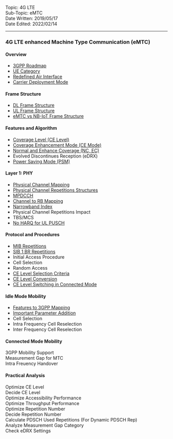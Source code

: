 Topic: 4G LTE<br>
Sub-Topic: eMTC<br>
Date Written: 2019/05/17<br>
Date Edited: 2022/02/14<br>

---

### 4G LTE enhanced Machine Type Communication (eMTC)
#### Overview 

- [3GPP Roadmap](/lte_emtc/lte_emtc_overview.md?id=3GPP-Roadmap)<br>
- [UE Category](/lte_emtc/lte_emtc_overview.md?id=UE-Category)<br>
- [Redefined Air Interface](/lte_emtc/lte_emtc_overview.md?id=Redefined-Air-Interface)<br>
- [Carrier Deployment Mode](/lte_emtc/lte_emtc_overview.md?id=Carrier-Deployment-Mode)<br>

#### Frame Structure 

- [DL Frame Structure](/lte_emtc/lte_emtc_framestructure.md?id=DL-Frame-Structure)<br>
- [UL Frame Structure](/lte_emtc/lte_emtc_framestructure.md?id=UL-Frame-Structure)<br>
- [eMTC vs NB-IoT Frame Structure ](/lte_emtc/lte_emtc_framestructure.md?id=eMTC-vs-NB-IoT-Frame-Structure )<br>

#### Features and Algorithm 

- [Coverage Level (CE Level)](/lte_emtc/lte_emtc_featurealgo.md?id=Coverage-Level-CE-Level)<br>
- [Coverage Enhancement Mode (CE Mode)](/lte_emtc/lte_emtc_featurealgo.md?id=Coverage-Enhancement-Mode-CE-Mode)<br>
- [Normal and Enhance Coverage (NC, EC)](/lte_emtc/lte_emtc_featurealgo.md?id=Normal-and-Enhance-Coverage-NC-EC)<br>
- Evolved Discontinues Reception (eDRX) <br>
- [Power Saving Mode (PSM)](/lte_emtc/lte_emtc_featurealgo.md?id=Power-Saving-Mode-PSM)<br>

#### Layer 1: PHY

- [Physical Channel Mapping](/lte_emtc/lte_emtc_layer1.md?id=Physical-Channel-Mapping)<br>
- [Physical Channel Repetitions Structures](/lte_emtc/lte_emtc_layer1.md?id=Physical-Channel-Repetitions-Structures)<br>
- [MPDCCH](/lte_emtc/lte_emtc_layer1.md?id=MPDCCH)<br>
- [Channel to RB Mapping](/lte_emtc/lte_emtc_layer1.md?id=Channel-to-RB-Mapping)<br>
- [Narrowband Index](/lte_emtc/lte_emtc_layer1.md?id=Narrowband-Index)<br>
- Physical Channel Repetitions Impact <br>
- TBS/MCS <br>
- [No HARQ for UL PUSCH](/lte_emtc/lte_emtc_layer1.md?id=No-HARQ-for-UL-PUSCH)<br>

#### Protocol and Procedures 

- [MIB Repetitions](/lte_emtc/lte_emtc_procedure.md?id=MIB-Repetitions)<br>
- [SIB 1 BR Repetitions](/lte_emtc/lte_emtc_procedure.md?id=SIB-1-BR-Repetitions)<br>
- Initial Access Procedure <br>
- Cell Selection <br>
- Random Access <br>
- [CE Level Selection Criteria](/lte_emtc/lte_emtc_procedure.md?id=CE-Level-Selection-Criteria)<br>
- [CE Level Conversion](/lte_emtc/lte_emtc_procedure.md?id=CE-Level-Conversion)<br>
- [CE Level Switching in Connected Mode](/lte_emtc/lte_emtc_procedure.md?id=CE-Level-Switching-in-Connected-Mode)<br>

#### Idle Mode Mobility 
 
- [Features to 3GPP Mapping](/lte_emtc/lte_emtc_idle.md?id=Features-to-3GPP-Mapping)<br>
- [Important Parameter Addition](/lte_emtc/lte_emtc_idle.md?id=Important-Parameter-Addition)<br>
- Cell Selection<br> 
- Intra Frequency Cell Reselection<br> 
- Inter Frequency Cell Reselection<br> 

#### Connected Mode Mobility 

3GPP Mobility Support <br>
Measurement Gap for MTC <br>
Intra Freuency Handover <br>

#### Practical Analysis 

Optimize CE Level <br>
Decide CE Level <br>
Optimize Accessibility Performance <br>
Optimize Throughput Performance <br>
Optimize Repetition Number <br>
Decide Repetition Number <br>
Calculate PDSCH Used Repetitions (For Dynamic PDSCH Rep) <br>
Analyze Measurement Gap Category <br>
Check eDRX Settings <br>